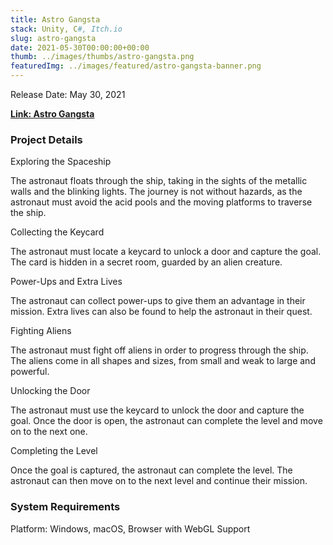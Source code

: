 ```yaml
---
title: Astro Gangsta
stack: Unity, C#, Itch.io
slug: astro-gangsta
date: 2021-05-30T00:00:00+00:00
thumb: ../images/thumbs/astro-gangsta.png
featuredImg: ../images/featured/astro-gangsta-banner.png
---
```


Release Date: May 30, 2021

[**Link: Astro Gangsta**](https://pablomarcel.itch.io/astro-gangsta)

### Project Details

Exploring the Spaceship

The astronaut floats through the ship, taking in the sights of the metallic walls and the blinking lights.
The journey is not without hazards, as the astronaut must avoid the acid pools and the moving platforms to traverse the ship.

Collecting the Keycard

The astronaut must locate a keycard to unlock a door and capture the goal.
The card is hidden in a secret room, guarded by an alien creature.

Power-Ups and Extra Lives

The astronaut can collect power-ups to give them an advantage in their mission.
Extra lives can also be found to help the astronaut in their quest.

Fighting Aliens

The astronaut must fight off aliens in order to progress through the ship.
The aliens come in all shapes and sizes, from small and weak to large and powerful.

Unlocking the Door

The astronaut must use the keycard to unlock the door and capture the goal.
Once the door is open, the astronaut can complete the level and move on to the next one.

Completing the Level

Once the goal is captured, the astronaut can complete the level.
The astronaut can then move on to the next level and continue their mission.

### System Requirements

Platform: Windows, macOS, Browser with WebGL Support
